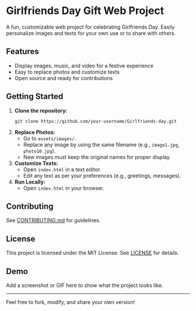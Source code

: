 # Girlfriends Day Gift Web Project

A fun, customizable web project for celebrating Girlfriends Day. Easily personalize images and texts for your own use or to share with others.

## Features

- Display images, music, and video for a festive experience
- Easy to replace photos and customize texts
- Open source and ready for contributions

## Getting Started

1. **Clone the repository:**
   ```
   git clone https://github.com/your-username/Girlfriends-day.git
   ```
2. **Replace Photos:**
   - Go to `assets/images/`.
   - Replace any image by using the same filename (e.g., `image1.jpg`, `photo10.jpg`).
   - New images must keep the original names for proper display.
3. **Customize Texts:**
   - Open `index.html` in a text editor.
   - Edit any text as per your preferences (e.g., greetings, messages).
4. **Run Locally:**
   - Open `index.html` in your browser.

## Contributing

See [CONTRIBUTING.md](CONTRIBUTING.md) for guidelines.

## License

This project is licensed under the MIT License. See [LICENSE](LICENSE) for details.

## Demo

Add a screenshot or GIF here to show what the project looks like.

---

Feel free to fork, modify, and share your own version!
